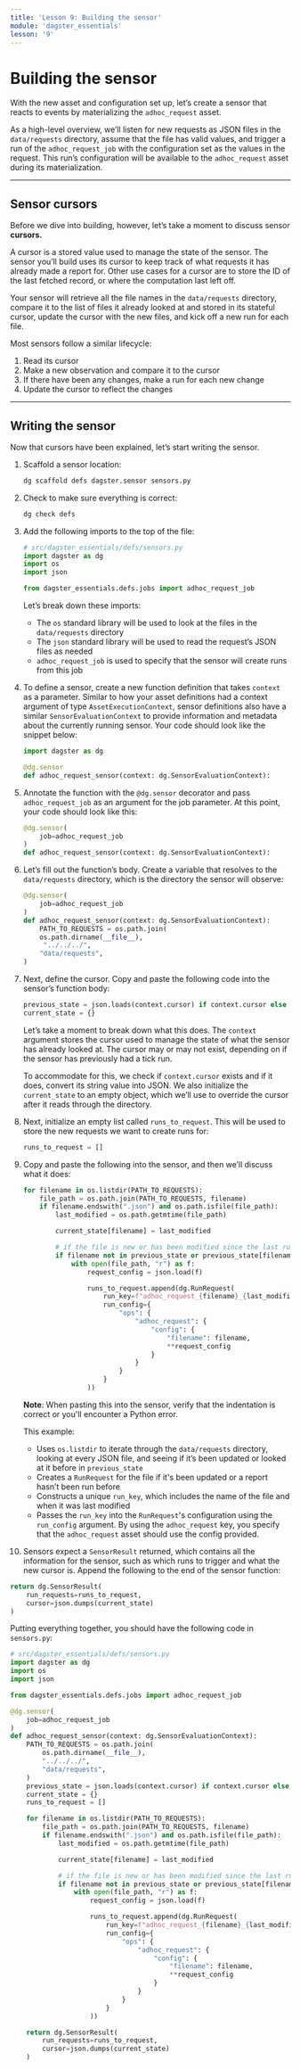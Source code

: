 ```yaml
---
title: 'Lesson 9: Building the sensor'
module: 'dagster_essentials'
lesson: '9'
---
```


# Building the sensor

With the new asset and configuration set up, let’s create a sensor that reacts to events by materializing the `adhoc_request` asset.

As a high-level overview, we’ll listen for new requests as JSON files in the `data/requests` directory, assume that the file has valid values, and trigger a run of the `adhoc_request_job` with the configuration set as the values in the request. This run’s configuration will be available to the `adhoc_request` asset during its materialization.

---

## Sensor cursors

Before we dive into building, however, let’s take a moment to discuss sensor **cursors.**

A cursor is a stored value used to manage the state of the sensor. The sensor you’ll build uses its cursor to keep track of what requests it has already made a report for. Other use cases for a cursor are to store the ID of the last fetched record, or where the computation last left off.

Your sensor will retrieve all the file names in the `data/requests` directory, compare it to the list of files it already looked at and stored in its stateful cursor, update the cursor with the new files, and kick off a new run for each file.

Most sensors follow a similar lifecycle:

1. Read its cursor
2. Make a new observation and compare it to the cursor
3. If there have been any changes, make a run for each new change
4. Update the cursor to reflect the changes

---

## Writing the sensor

Now that cursors have been explained, let’s start writing the sensor.

1. Scaffold a sensor location:

    ```bash
    dg scaffold defs dagster.sensor sensors.py
    ```

2. Check to make sure everything is correct:

    ```bash
    dg check defs
    ```

3. Add the following imports to the top of the file:

   ```python
   # src/dagster_essentials/defs/sensors.py
   import dagster as dg
   import os
   import json

   from dagster_essentials.defs.jobs import adhoc_request_job
   ```

   Let’s break down these imports:

   - The `os` standard library will be used to look at the files in the `data/requests` directory
   - The `json` standard library will be used to read the request’s JSON files as needed
   - `adhoc_request_job` is used to specify that the sensor will create runs from this job

4. To define a sensor, create a new function definition that takes `context` as a parameter. Similar to how your asset definitions had a context argument of type `AssetExecutionContext`, sensor definitions also have a similar `SensorEvaluationContext` to provide information and metadata about the currently running sensor. Your code should look like the snippet below:

   ```python
   import dagster as dg

   @dg.sensor
   def adhoc_request_sensor(context: dg.SensorEvaluationContext):
   ```

5. Annotate the function with the `@dg.sensor` decorator and pass `adhoc_request_job` as an argument for the job parameter. At this point, your code should look like this:

   ```python
   @dg.sensor(
       job=adhoc_request_job
   )
   def adhoc_request_sensor(context: dg.SensorEvaluationContext):
   ```

6. Let’s fill out the function’s body. Create a variable that resolves to the `data/requests` directory, which is the directory the sensor will observe:

   ```python
   @dg.sensor(
       job=adhoc_request_job
   )
   def adhoc_request_sensor(context: dg.SensorEvaluationContext):
       PATH_TO_REQUESTS = os.path.join(
       os.path.dirname(__file__),
        "../../../",
       "data/requests",
   )
   ```

7. Next, define the cursor. Copy and paste the following code into the sensor’s function body:

   ```python
   previous_state = json.loads(context.cursor) if context.cursor else {}
   current_state = {}
   ```

   Let’s take a moment to break down what this does. The `context` argument stores the cursor used to manage the state of what the sensor has already looked at. The cursor may or may not exist, depending on if the sensor has previously had a tick run.

   To accommodate for this, we check if `context.cursor` exists and if it does, convert its string value into JSON. We also initialize the `current_state` to an empty object, which we’ll use to override the cursor after it reads through the directory.

8. Next, initialize an empty list called `runs_to_request`. This will be used to store the new requests we want to create runs for:

   ```python
   runs_to_request = []
   ```

9. Copy and paste the following into the sensor, and then we’ll discuss what it does:

   ```python
   for filename in os.listdir(PATH_TO_REQUESTS):
       file_path = os.path.join(PATH_TO_REQUESTS, filename)
       if filename.endswith(".json") and os.path.isfile(file_path):
           last_modified = os.path.getmtime(file_path)

           current_state[filename] = last_modified

           # if the file is new or has been modified since the last run, add it to the request queue
           if filename not in previous_state or previous_state[filename] != last_modified:
               with open(file_path, "r") as f:
                   request_config = json.load(f)

                   runs_to_request.append(dg.RunRequest(
                       run_key=f"adhoc_request_{filename}_{last_modified}",
                       run_config={
                           "ops": {
                               "adhoc_request": {
                                   "config": {
                                       "filename": filename,
                                       **request_config
                                   }
                               }
                           }
                       }
                   ))
   ```

   **Note**: When pasting this into the sensor, verify that the indentation is correct or you'll encounter a Python error.

   This example:

   - Uses `os.listdir`  to iterate through the `data/requests` directory, looking at every JSON file, and seeing if it’s been updated or looked at it before in `previous_state`
   - Creates a `RunRequest` for the file if it's been updated or a report hasn’t been run before
   - Constructs a unique `run_key`, which includes the name of the file and when it was last modified
   - Passes the `run_key` into the `RunRequest`'s configuration using the `run_config` argument. By using the `adhoc_request` key, you specify that the `adhoc_request` asset should use the config provided.

10. Sensors expect a `SensorResult` returned, which contains all the information for the sensor, such as which runs to trigger and what the new cursor is. Append the following to the end of the sensor function:

   ```python
   return dg.SensorResult(
       run_requests=runs_to_request,
       cursor=json.dumps(current_state)
   )
   ```

Putting everything together, you should have the following code in `sensors.py`:

```python
# src/dagster_essentials/defs/sensors.py
import dagster as dg
import os
import json

from dagster_essentials.defs.jobs import adhoc_request_job

@dg.sensor(
    job=adhoc_request_job
)
def adhoc_request_sensor(context: dg.SensorEvaluationContext):
    PATH_TO_REQUESTS = os.path.join(
        os.path.dirname(__file__),
        "../../../",
        "data/requests",
    )
    previous_state = json.loads(context.cursor) if context.cursor else {}
    current_state = {}
    runs_to_request = []

    for filename in os.listdir(PATH_TO_REQUESTS):
        file_path = os.path.join(PATH_TO_REQUESTS, filename)
        if filename.endswith(".json") and os.path.isfile(file_path):
            last_modified = os.path.getmtime(file_path)

            current_state[filename] = last_modified

            # if the file is new or has been modified since the last run, add it to the request queue
            if filename not in previous_state or previous_state[filename] != last_modified:
                with open(file_path, "r") as f:
                    request_config = json.load(f)

                    runs_to_request.append(dg.RunRequest(
                        run_key=f"adhoc_request_{filename}_{last_modified}",
                        run_config={
                            "ops": {
                                "adhoc_request": {
                                    "config": {
                                        "filename": filename,
                                        **request_config
                                    }
                                }
                            }
                        }
                    ))

    return dg.SensorResult(
        run_requests=runs_to_request,
        cursor=json.dumps(current_state)
    )
```
